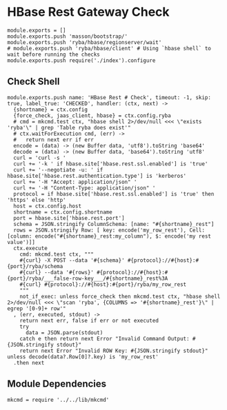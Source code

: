 
# HBase Rest Gateway Check

    module.exports = []
    module.exports.push 'masson/bootstrap/'
    module.exports.push 'ryba/hbase/regionserver/wait'
    # module.exports.push 'ryba/hbase/client' # Using `hbase shell` to wait before running the checks
    module.exports.push require('./index').configure

## Check Shell

    module.exports.push name: 'HBase Rest # Check', timeout: -1, skip: true, label_true: 'CHECKED', handler: (ctx, next) ->
      {shortname} = ctx.config
      {force_check, jaas_client, hbase} = ctx.config.ryba
      # cmd = mkcmd.test ctx, "hbase shell 2>/dev/null <<< \"exists 'ryba'\" | grep 'Table ryba does exist'"
      # ctx.waitForExecution cmd, (err) ->
      #   return next err if err
      encode = (data) -> (new Buffer data, 'utf8').toString 'base64'
      decode = (data) -> (new Buffer data, 'base64').toString 'utf8'
      curl = 'curl -s '
      curl += '-k ' if hbase.site['hbase.rest.ssl.enabled'] is 'true'
      curl += '--negotiate -u: ' if hbase.site['hbase.rest.authentication.type'] is 'kerberos'
      curl += '-H "Accept: application/json" '
      curl += '-H "Content-Type: application/json" '
      protocol = if hbase.site['hbase.rest.ssl.enabled'] is 'true' then 'https' else 'http'
      host = ctx.config.host
      shortname = ctx.config.shortname
      port = hbase.site['hbase.rest.port']
      schema = JSON.stringify ColumnSchema: [name: "#{shortname}_rest"]
      rows = JSON.stringify Row: [ key: encode('my_row_rest'), Cell: [column: encode("#{shortname}_rest:my_column"), $: encode('my rest value')]]
      ctx.execute
        cmd: mkcmd.test ctx, """
        #{curl} -X POST --data '#{schema}' #{protocol}://#{host}:#{port}/ryba/schema
        #{curl} --data '#{rows}' #{protocol}://#{host}:#{port}/ryba/___false-row-key___/#{shortname}_rest%3A
        #{curl} #{protocol}://#{host}:#{port}/ryba/my_row_rest
        """
        not_if_exec: unless force_check then mkcmd.test ctx, "hbase shell 2>/dev/null <<< \"scan 'ryba', {COLUMNS => '#{shortname}_rest'}\" | egrep '[0-9]+ row'"
      , (err, executed, stdout) ->
        return next err, false if err or not executed
        try
          data = JSON.parse(stdout)
        catch e then return next Error "Invalid Command Output: #{JSON.stringify stdout}"
        return next Error "Invalid ROW Key: #{JSON.stringify stdout}" unless decode(data?.Row[0]?.key) is 'my_row_rest'
      .then next

## Module Dependencies

    mkcmd = require '../../lib/mkcmd'
